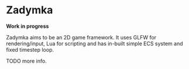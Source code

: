 # Zadymka
**Work in progress**

Zadymka aims to be an 2D game framework.
It uses GLFW for rendering/input, Lua for scripting and has in-built simple ECS system and fixed timestep loop.

TODO more info.
